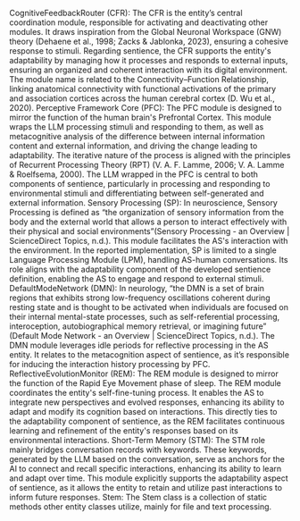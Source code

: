 CognitiveFeedbackRouter (CFR): The CFR is the entity’s central coordination module, responsible for activating and deactivating other modules. It draws inspiration from the Global Neuronal Workspace (GNW) theory (Dehaene et al., 1998; Zacks & Jablonka, 2023), ensuring a cohesive response to stimuli. Regarding sentience, the CFR supports the entity's adaptability by managing how it processes and responds to external inputs, ensuring an organized and coherent interaction with its digital environment. The module name is related to the Connectivity–Function Relationship, linking anatomical connectivity with functional activations of the primary and association cortices across the human cerebral cortex (D. Wu et al., 2020).
Perceptive Framework Core (PFC): The PFC module is designed to mirror the function of the human brain's Prefrontal Cortex. This module wraps the LLM processing stimuli and responding to them, as well as metacognitive analysis of the difference between internal information content and external information, and driving the change leading to adaptability. The iterative nature of the process is aligned with the principles of Recurrent Processing Theory (RPT) (V. A. F. Lamme, 2006; V. A. Lamme & Roelfsema, 2000). The LLM wrapped in the PFC is central to both components of sentience, particularly in processing and responding to environmental stimuli and differentiating between self-generated and external information.
Sensory Processing (SP): In neuroscience, Sensory Processing is defined as “the organization of sensory information from the body and the external world that allows a person to interact effectively with their physical and social environments”(Sensory Processing - an Overview | ScienceDirect Topics, n.d.). This module facilitates the AS's interaction with the environment. In the reported implementation, SP is limited to a single Language Processing Module (LPM), handling AS-human conversations. Its role aligns with the adaptability component of the developed sentience definition, enabling the AS to engage and respond to external stimuli.
DefaultModeNetwork (DMN): In neurology, “the DMN is a set of brain regions that exhibits strong low-frequency oscillations coherent during resting state and is thought to be activated when individuals are focused on their internal mental-state processes, such as self-referential processing, interoception, autobiographical memory retrieval, or imagining future” (Default Mode Network - an Overview | ScienceDirect Topics, n.d.). The DMN module leverages idle periods for reflective processing in the AS entity. It relates to the metacognition aspect of sentience, as it’s responsible for inducing the interaction history processing by PFC.
ReflectiveEvolutionMonitor (REM): The REM module is designed to mirror the function of the Rapid Eye Movement phase of sleep. The REM module coordinates the entity's self-fine-tuning process. It enables the AS to integrate new perspectives and evolved responses, enhancing its ability to adapt and modify its cognition based on interactions. This directly ties to the adaptability component of sentience, as the REM facilitates continuous learning and refinement of the entity's responses based on its environmental interactions.
Short-Term Memory (STM): The STM role mainly bridges conversation records with keywords. These keywords, generated by the LLM based on the conversation, serve as anchors for the AI to connect and recall specific interactions, enhancing its ability to learn and adapt over time. This module explicitly supports the adaptability aspect of sentience, as it allows the entity to retain and utilize past interactions to inform future responses.
Stem: The Stem class is a collection of static methods other entity classes utilize, mainly for file and text processing.
